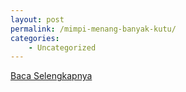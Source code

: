 ```yaml
---
layout: post
permalink: /mimpi-menang-banyak-kutu/
categories:
    - Uncategorized
---
```


[Baca Selengkapnya](/05)